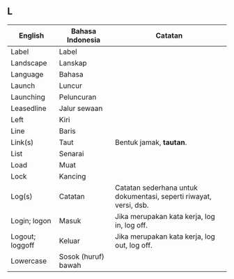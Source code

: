 ## L

| English			| Bahasa Indonesia			| Catatan		|
|-------------------|---------------------------|---------------|
| Label 			| Label 					| |
| Landscape 		| Lanskap 					| |
| Language 			| Bahasa 					| |
| Launch 			| Luncur 					| |
| Launching 		| Peluncuran 				| |
| Leasedline 		| Jalur sewaan 				| |
| Left 				| Kiri						| |
| Line 				| Baris 					| |
| Link(s) 			| Taut	 					| Bentuk jamak, **tautan**. |
| List 				| Senarai		 			| |
| Load 				| Muat 						| |
| Lock 				| Kancing 					| |
| Log(s) 			| Catatan 					| Catatan sederhana untuk dokumentasi, seperti riwayat, versi, dsb. |
| Login; logon 		| Masuk 					| Jika merupakan kata kerja, log in, log off.|
| Logout; loggoff 	| Keluar 					| Jika merupakan kata kerja, log out, log off. |
| Lowercase 		| Sosok (huruf) bawah 		| |
